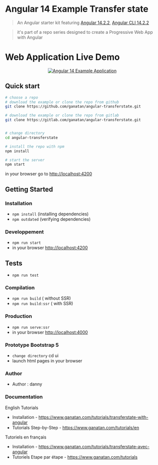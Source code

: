 # Angular 14 Example Transfer state

> An Angular starter kit featuring [Angular 14.2.2](https://angular.io), [Angular CLI 14.2.2](https://cli.angular.io/)

> it's part of a repo series designed to create a Progressive Web App with Angular

# Web Application Live Demo
<p align="center">
  <p align="center">
    <a href="https://angular.ganatan.com/">
      <img src="https://media.giphy.com/media/9BuBBLc7keCgRojp92/giphy.gif" alt="Angular 14 Example 
      Application"/>
    </a>
  </p>
</p>

## Quick start

```bash
# choose a repo
# download the example or clone the repo from github
git clone https://github.com/ganatan/angular-transferstate.git

# download the example or clone the repo from gitlab
git clone https://gitlab.com/ganatan/angular-transferstate.git


# change directory
cd angular-transferstate

# install the repo with npm
npm install

# start the server
npm start

```
in your browser go to [http://localhost:4200](http://localhost:4200) 


## Getting Started


### Installation
* `npm install` (installing dependencies)
* `npm outdated` (verifying dependencies)

### Developpement
* `npm run start`
* in your browser [http://localhost:4200](http://localhost:4200) 

## Tests
* `npm run test`

### Compilation
* `npm run build`       ( without SSR)
* `npm run build:ssr`   ( with SSR)

### Production
* `npm run serve:ssr`
* in your browser [http://localhost:4000](http://localhost:4000) 

### Prototype Bootstrap 5
* `change directory` cd ui
* launch html pages in your browser


### Author
* Author  : danny

### Documentation

English Tutorials
- Installation - https://www.ganatan.com/tutorials/transferstate-with-angular
- Tutorials Step-by-Step - https://www.ganatan.com/tutorials/en

Tutoriels en français
- Installation - https://www.ganatan.com/tutorials/transferstate-avec-angular
- Tutoriels Etape par étape - https://www.ganatan.com/tutorials
